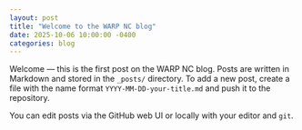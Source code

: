 ```yaml
---
layout: post
title: "Welcome to the WARP NC blog"
date: 2025-10-06 10:00:00 -0400
categories: blog
---
```


Welcome — this is the first post on the WARP NC blog. Posts are written in Markdown and stored in the `_posts/` directory. To add a new post, create a file with the name format `YYYY-MM-DD-your-title.md` and push it to the repository.

You can edit posts via the GitHub web UI or locally with your editor and `git`.
